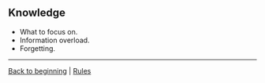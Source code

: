 ## Knowledge ##

- What to focus on.
- Information overload.
- Forgetting.

---
[Back to beginning](../2-introduction/slide.md) | [Rules](../7-rules/slide.md)